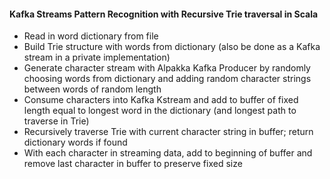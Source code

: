 <h4>Kafka Streams Pattern Recognition with Recursive Trie traversal in Scala</h4>
<ul>
<li>Read in word dictionary from file</li>
<li>Build Trie structure with words from dictionary (also be done as a Kafka stream in a private implementation)</li>
<li>Generate character stream with Alpakka Kafka Producer by randomly choosing words from dictionary and adding random character strings between words of random length </li>
<li>Consume characters into Kafka Kstream and add to buffer of fixed length equal to longest word in the dictionary (and longest path to traverse in Trie)</li>
<li>Recursively traverse Trie with current character string in buffer; return dictionary words if found</li>
<li>With each character in streaming data, add to beginning of buffer and remove last character in buffer to preserve fixed size</li>
</ul>
